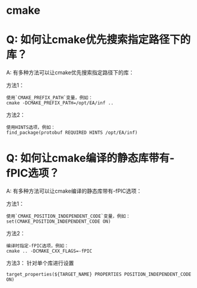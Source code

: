 cmake
==========================

# Q: 如何让cmake优先搜索指定路径下的库？

A: 有多种方法可以让cmake优先搜索指定路径下的库：
    
方法1：

    使用`CMAKE_PREFIX_PATH`变量，例如：
    cmake -DCMAKE_PREFIX_PATH=/opt/EA/inf ..

方法2：

    使用HINTS选项，例如：
    find_package(protobuf REQUIRED HINTS /opt/EA/inf)

# Q: 如何让cmake编译的静态库带有-fPIC选项？

A: 有多种方法可以让cmake编译的静态库带有-fPIC选项：

方法1：

    使用`CMAKE_POSITION_INDEPENDENT_CODE`变量，例如：
    set(CMAKE_POSITION_INDEPENDENT_CODE ON)

方法2：

    编译时指定-fPIC选项，例如：
    cmake .. -DCMAKE_CXX_FLAGS=-fPIC

方法3： 针对单个库进行设置

    target_properties(${TARGET_NAME} PROPERTIES POSITION_INDEPENDENT_CODE ON)
    